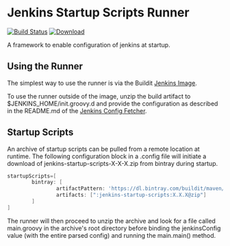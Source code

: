 
# Jenkins Startup Scripts Runner

[![Build Status](https://travis-ci.org/buildit/jenkins-startup-scripts-runner.svg?branch=master)](https://travis-ci.org/buildit/jenkins-startup-scripts-runner)
[ ![Download](https://api.bintray.com/packages/buildit/maven/jenkins-startup-scripts-runner/images/download.svg) ](https://bintray.com/buildit/maven/jenkins-startup-scripts-runner/_latestVersion)

A framework to enable configuration of jenkins at startup. 

## Using the Runner

The simplest way to use the runner is via the Buildit [Jenkins Image](https://github.com/buildit/jenkins-image).

To use the runner outside of the image, unzip the build artifact to $JENKINS_HOME/init.groovy.d and provide the configuration as described in the README.md of the [Jenkins Config Fetcher](https://github.com/buildit/jenkins-config-fetcher).

## Startup Scripts

An archive of startup scripts can be pulled from a remote location at runtime. The following configuration block in a .config file will initiate a download of jenkins-startup-scripts-X-X-X.zip from bintray during startup.

```groovy
startupScripts=[
        bintray: [
                artifactPattern: 'https://dl.bintray.com/buildit/maven/com/buildit/[module]/[revision]/[module]-[revision].[ext]',
                artifacts: [":jenkins-startup-scripts:X.X.X@zip"]
        ]
]
```

The runner will then proceed to unzip the archive and look for a file called main.groovy in the archive's root directory before binding the jenkinsConfig value (with the entire parsed config) and running the main.main() method. 


